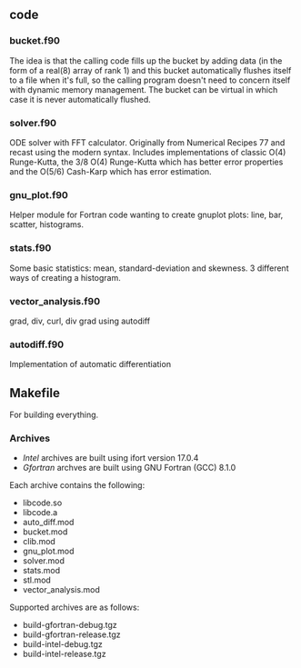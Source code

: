 ## code

### bucket.f90
The idea is that the calling code fills up the bucket by adding data (in the form of a real(8) array of rank 1) and
this bucket automatically flushes itself to a file when it's full, so the calling program doesn't need to concern itself
with dynamic memory management. The bucket can be virtual in which case it is never automatically flushed.

### solver.f90  
ODE solver with FFT calculator. Originally from Numerical Recipes 77 and recast using the modern syntax. Includes implementations
of classic O(4) Runge-Kutta, the 3/8 O(4) Runge-Kutta which has better error properties and the O(5/6) Cash-Karp which has error estimation.

### gnu_plot.f90
Helper module for Fortran code wanting to create gnuplot plots: line, bar, scatter, histograms.
    
### stats.f90
Some basic statistics: mean, standard-deviation and skewness. 3 different ways of creating a histogram.

### vector_analysis.f90
grad, div, curl, div grad using autodiff

### autodiff.f90
Implementation of automatic differentiation

## Makefile
For building everything.

### Archives
- *Intel* archives are built using ifort version 17.0.4
- *Gfortran* archves are built using GNU Fortran (GCC) 8.1.0

Each archive contains the following:

* libcode.so
* libcode.a
* auto_diff.mod
* bucket.mod
* clib.mod
* gnu_plot.mod
* solver.mod
* stats.mod
* stl.mod
* vector_analysis.mod

Supported archives are as follows:
* build-gfortran-debug.tgz
* build-gfortran-release.tgz
* build-intel-debug.tgz
* build-intel-release.tgz

